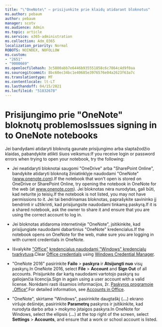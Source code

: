 ```yaml
---
title: "\"OneNote\" – prisijunkite prie klaidų atidarant bloknotus"
ms.author: pebaum
author: pebaum
manager: scotv
ms.audience: Admin
ms.topic: article
ms.service: o365-administration
ms.collection: Adm_O365
localization_priority: Normal
ROBOTS: NOINDEX, NOFOLLOW
ms.custom:
- "2651"
- "9000669"
ms.openlocfilehash: 3c5800abb7e6446b935551858c6c7864c4d9f0aa
ms.sourcegitcommit: 8bc60ec34bc1e40685e3976576e04a2623f63a7c
ms.translationtype: MT
ms.contentlocale: lt-LT
ms.lasthandoff: 04/15/2021
ms.locfileid: "51832678"
---
```

# <a name="issues-signing-in-to-onenote-notebooks"></a><span data-ttu-id="6d375-102">Prisijungimo prie "OneNote" bloknotų problemos</span><span class="sxs-lookup"><span data-stu-id="6d375-102">Issues signing in to OneNote notebooks</span></span>

<span data-ttu-id="6d375-103">Jei bandydami atidaryti bloknotą gaunate prisijungimo arba slaptažodžio klaidas, pabandykite atlikti šiuos veiksmus:</span><span class="sxs-lookup"><span data-stu-id="6d375-103">If you receive login or password errors when trying to open your notebook, try the following:</span></span>

- <span data-ttu-id="6d375-104">Jei neatidaryti bloknotai saugomi "OneDrive" arba "SharePoint Online", bandykite atidaryti bloknotą žiniatinklyje naudodami "OneNote" (www.onenote.com).</span><span class="sxs-lookup"><span data-stu-id="6d375-104">If the notebook that won't open is stored on OneDrive or SharePoint Online, try opening the notebook in OneNote for the web (at www.onenote.com).</span></span> <span data-ttu-id="6d375-105">Jei bloknotas nėra nurodytas, gali būti, kad neturite jo teisių.</span><span class="sxs-lookup"><span data-stu-id="6d375-105">If the notebook is not listed, you may not have permissions to it.</span></span> <span data-ttu-id="6d375-106">Jei tai bendrinamas bloknotas, paprašykite savininko jį bendrinti ir užtikrinti, kad prisijungsite naudodami tinkamą paskyrą.</span><span class="sxs-lookup"><span data-stu-id="6d375-106">If it is a shared notebook, ask the owner to share it and ensure that you are using the correct account to log in.</span></span>

- <span data-ttu-id="6d375-107">Jei bloknotas atidaroma internetinėje "OneNote", įsitikinkite, kad prisijungiate naudodami dabartinius "OneNote" kredencialus.</span><span class="sxs-lookup"><span data-stu-id="6d375-107">If the notebook opens on OneNote for the web, make sure you are logging in with current credentials in OneNote.</span></span> 

- <span data-ttu-id="6d375-108">Išvalykite ["Office"](https://docs.microsoft.com/office/troubleshoot/error-messages/another-account-already-signed-in#step-3-clear-cached-credentials-on-the-computer) [kredencialus naudodami "Windows" kredencialų tvarkytuvą](https://support.microsoft.com/help/4026814/windows-accessing-credential-manager).</span><span class="sxs-lookup"><span data-stu-id="6d375-108">Clear [Office credentials](https://docs.microsoft.com/office/troubleshoot/error-messages/another-account-already-signed-in#step-3-clear-cached-credentials-on-the-computer) using [Windows Credential Manager](https://support.microsoft.com/help/4026814/windows-accessing-credential-manager).</span></span>

- <span data-ttu-id="6d375-109">"OneNote 2016" pasirinkite **Failo**  >  **paskyra** ir **Atsijungti nuo** visų paskyrų.</span><span class="sxs-lookup"><span data-stu-id="6d375-109">In OneNote 2016, select **File** > **Account** and **Sign Out** of all accounts.</span></span> <span data-ttu-id="6d375-110">Prisijunkite dar kartą naudodami vartotojo paskyrą su galiojančia licencija.</span><span class="sxs-lookup"><span data-stu-id="6d375-110">Sign in again using a user account with a valid license.</span></span> <span data-ttu-id="6d375-111">Norėdami rasti išsamios informacijos, žr. [Paskyros programoje „Office“](https://support.office.com/article/accounts-in-office-628ea040-f265-49de-b986-be09c3ebf8a9).</span><span class="sxs-lookup"><span data-stu-id="6d375-111">For detailed information, see [Accounts in Office](https://support.office.com/article/accounts-in-office-628ea040-f265-49de-b986-be09c3ebf8a9).</span></span>

- <span data-ttu-id="6d375-112">"OneNote", skirtame "Windows", pasirinkite daugtaškį (**...**) ekrano viršuje dešinėje, pasirinkite **Parametrų** paskyros ir įsitikinkite, kad nurodyta darbo arba  >  mokymo įstaigos paskyra.</span><span class="sxs-lookup"><span data-stu-id="6d375-112">In OneNote for Windows, select the ellipsis (**…**) at the top right of the screen, select **Settings** > **Accounts**, and ensure that a work or school account is listed.</span></span>